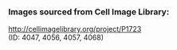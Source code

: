 ### Images sourced from Cell Image Library:  
http://cellimagelibrary.org/project/P1723  
(ID: 4047, 4056, 4057, 4068)
